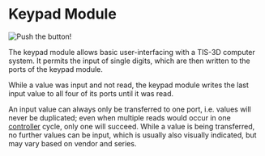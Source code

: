 # Keypad Module

![Push the button!](item:tis3d:moduleKeypad)

The keypad module allows basic user-interfacing with a TIS-3D computer system. It permits the input of single digits, which are then written to the ports of the keypad module.

While a value was input and not read, the keypad module writes the last input value to all four of its ports until it was read.

An input value can always only be transferred to one port, i.e. values will never be duplicated; even when multiple reads would occur in one [controller](../block/controller.md) cycle, only one will succeed. While a value is being transferred, no further values can be input, which is usually also visually indicated, but may vary based on vendor and series.
